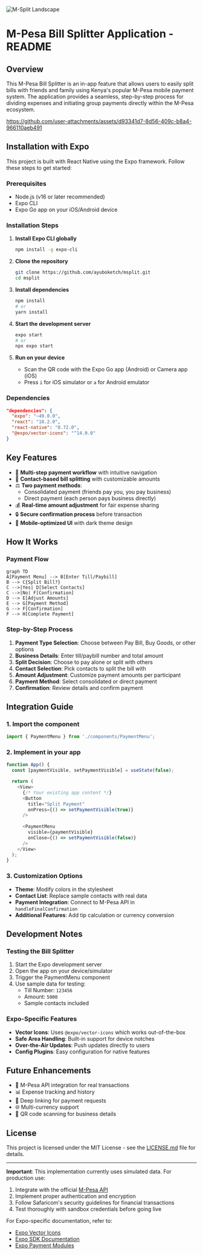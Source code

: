 ![M-Split Landscape](https://github.com/user-attachments/assets/67af04ba-aada-43cb-a7ce-eba965c1457e)


# M-Pesa Bill Splitter Application - README

## Overview
This M-Pesa Bill Splitter is an in-app feature that allows users to easily split bills with friends and family using Kenya's popular M-Pesa mobile payment system. The application provides a seamless, step-by-step process for dividing expenses and initiating group payments directly within the M-Pesa ecosystem.



https://github.com/user-attachments/assets/d93341d7-8d56-409c-b8a4-966110aeb491



## Installation with Expo

This project is built with React Native using the Expo framework. Follow these steps to get started:

### Prerequisites
- Node.js (v16 or later recommended)
- Expo CLI
- Expo Go app on your iOS/Android device

### Installation Steps
1. **Install Expo CLI globally**
   ```bash
   npm install -g expo-cli
   ```

2. **Clone the repository**
   ```bash
   git clone https://github.com/ayuboketch/msplit.git
   cd msplit
   ```

3. **Install dependencies**
   ```bash
   npm install
   # or
   yarn install
   ```

4. **Start the development server**
   ```bash
   expo start
   # or
   npx expo start
   ```

5. **Run on your device**
   - Scan the QR code with the Expo Go app (Android) or Camera app (iOS)
   - Press `i` for iOS simulator or `a` for Android emulator

### Dependencies
```json
"dependencies": {
  "expo": "~49.0.0",
  "react": "18.2.0",
  "react-native": "0.72.0",
  "@expo/vector-icons": "^14.0.0"
}
```

## Key Features
- 🧾 **Multi-step payment workflow** with intuitive navigation
- 👥 **Contact-based bill splitting** with customizable amounts
- ⚖️ **Two payment methods**: 
  - Consolidated payment (friends pay you, you pay business)
  - Direct payment (each person pays business directly)
- 💰 **Real-time amount adjustment** for fair expense sharing
- 🔒 **Secure confirmation process** before transaction
- 📱 **Mobile-optimized UI** with dark theme design

## How It Works

### Payment Flow
```mermaid
graph TD
A[Payment Menu] --> B[Enter Till/Paybill]
B --> C{Split Bill?}
C -->|Yes| D[Select Contacts]
C -->|No| F[Confirmation]
D --> E[Adjust Amounts]
E --> G[Payment Method]
G --> F[Confirmation]
F --> H[Complete Payment]
```

### Step-by-Step Process
1. **Payment Type Selection**: Choose between Pay Bill, Buy Goods, or other options
2. **Business Details**: Enter till/paybill number and total amount
3. **Split Decision**: Choose to pay alone or split with others
4. **Contact Selection**: Pick contacts to split the bill with
5. **Amount Adjustment**: Customize payment amounts per participant
6. **Payment Method**: Select consolidated or direct payment
7. **Confirmation**: Review details and confirm payment

## Integration Guide

### 1. Import the component
```javascript
import { PaymentMenu } from './components/PaymentMenu';
```

### 2. Implement in your app
```javascript
function App() {
  const [paymentVisible, setPaymentVisible] = useState(false);

  return (
    <View>
      {/* Your existing app content */}
      <Button 
        title="Split Payment" 
        onPress={() => setPaymentVisible(true)} 
      />
      
      <PaymentMenu 
        visible={paymentVisible} 
        onClose={() => setPaymentVisible(false)} 
      />
    </View>
  );
}
```

### 3. Customization Options
- **Theme**: Modify colors in the stylesheet
- **Contact List**: Replace sample contacts with real data
- **Payment Integration**: Connect to M-Pesa API in `handleFinalConfirmation`
- **Additional Features**: Add tip calculation or currency conversion

## Development Notes

### Testing the Bill Splitter
1. Start the Expo development server
2. Open the app on your device/simulator
3. Trigger the PaymentMenu component
4. Use sample data for testing:
   - Till Number: `123456`
   - Amount: `5000`
   - Sample contacts included

### Expo-Specific Features
- **Vector Icons**: Uses `@expo/vector-icons` which works out-of-the-box
- **Safe Area Handling**: Built-in support for device notches
- **Over-the-Air Updates**: Push updates directly to users
- **Config Plugins**: Easy configuration for native features

## Future Enhancements
- 🚀 M-Pesa API integration for real transactions
- 📊 Expense tracking and history
- 🔗 Deep linking for payment requests
- 🌐 Multi-currency support
- 📸 QR code scanning for business details

## License
This project is licensed under the MIT License - see the [LICENSE.md](LICENSE.md) file for details.

---

**Important**: This implementation currently uses simulated data. For production use:
1. Integrate with the official [M-Pesa API](https://developer.safaricom.co.ke/)
2. Implement proper authentication and encryption
3. Follow Safaricom's security guidelines for financial transactions
4. Test thoroughly with sandbox credentials before going live

For Expo-specific documentation, refer to:
- [Expo Vector Icons](https://docs.expo.dev/guides/icons/)
- [Expo SDK Documentation](https://docs.expo.dev/versions/latest/)
- [Expo Payment Modules](https://docs.expo.dev/versions/latest/sdk/payments/)
